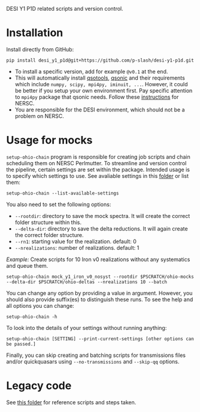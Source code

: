 DESI Y1 P1D related scripts and version control.

# Installation
Install directly from GitHub:
```shell
pip install desi_y1_p1d@git+https://github.com/p-slash/desi-y1-p1d.git
```
+ To install a specific version, add for example `@v0.1` at the end.
+ This will automatically install [qsotools](https://github.com/p-slash/qsotools), [qsonic](https://qsonic.readthedocs.io/en/stable/installation.html) and their requirements which include `numpy, scipy, mpi4py, iminuit, ...`. However, it could be better if you setup your own environment first. Pay specific attention to `mpi4py` package that qsonic needs. Follow these [instructions](https://docs.nersc.gov/development/languages/python/parallel-python/#mpi4py-in-your-custom-conda-environment) for NERSC.
+ You are responsible for the DESI environment, which should not be a problem on NERSC.

# Usage for mocks
`setup-ohio-chain` program is responsible for creating job scripts and chain scheduling them on NERSC Perlmutter. To streamline and version control the pipeline, certain settings are set within the package. Intended usage is to specify which settings to use. See avaliable settings in this [folder](src/desi_y1_p1d/configs/) or list them:
```shell
setup-ohio-chain --list-available-settings
```
You also need to set the following options:
+ `--rootdir`: directory to save the mock spectra. It will create the correct folder structure within this.
+ `--delta-dir`: directory to save the delta reductions. It will again create the correct folder structure.
+ `--rn1`: starting value for the realization. default: 0
+ `--nrealizations`: number of realizations. default: 1

*Example:* Create scripts for 10 Iron v0 realizations without any systematics and queue them.
```shell
setup-ohio-chain mock_y1_iron_v0_nosyst --rootdir $PSCRATCH/ohio-mocks --delta-dir $PSCRATCH/ohio-deltas --nrealizations 10 --batch
```

You can change any option by providing a value in argument. However, you should also provide suffix(es) to distinguish these runs. To see the help and all options you can change:
```shell
setup-ohio-chain -h
```
To look into the details of your settings without running anything:
```shell
setup-ohio-chain [SETTING] --print-current-settings [other options can be passed.]
```

Finally, you can skip creating and batching scripts for transmissions files and/or quickquasars using `--no-transmissions` and `--skip-qq` options.



# Legacy code
See [this folder](etc/) for reference scripts and steps taken.

